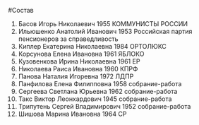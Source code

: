 #Состав
1. Басов Игорь Николаевич 1955 КОММУНИСТЫ РОССИИ
2. Ильюшенко Анатолий Иванович 1953 Российская партия пенсионеров за справедливость
3. Киплер Екатерина Николаевна 1984 ОРТОЛЮКС
4. Корсунова Елена Ивановна 1961 ЯБЛОКО
5. Кузовенкова Ирина Николаевна 1961 ЕР
6. Николаева Раиса Ивановна 1960 КПРФ
7. Панова Наталия Игоревна 1972 ЛДПР
8. Панфилова Елена Филипповна 1958 собрание-работа
9. Сергеева Светлана Юрьевна 1962 собрание-работа
10. Такс Виктор Леонхардович 1945 собрание-работа
11. Трипутень Сергей Владимирович 1952 собрание-работа
12. Шишова Марина Ивановна 1964 СР
